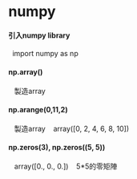 numpy
=========
#### 引入numpy library 
    import numpy as np 
#### np.array()
    製造array 
#### np.arange(0,11,2) 
    製造array
    array([0, 2, 4, 6, 8, 10])
#### np.zeros(3), np.zeros((5, 5))
    array([0., 0., 0.])
    5*5的零矩陣
    

